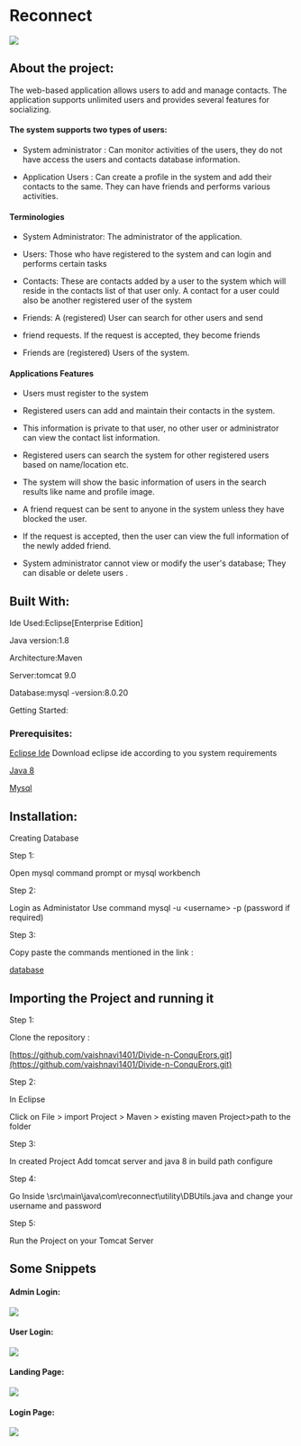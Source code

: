 # Reconnect

![](./images/media/image5.jpeg)

## About the project:

The web-based application allows users to add and manage contacts. The
application supports unlimited users and provides several features for
socializing.

#### The system supports two types of users:

-   System administrator : Can monitor activities of the users, they do
     not have access the users and contacts database information.

-   Application Users : Can create a profile in the system and add their
    contacts to the same. They can have friends and performs various
     activities.

#### Terminologies

-   System Administrator: The administrator of the application.

-   Users: Those who have registered to the system and can login and performs certain tasks

-   Contacts: These are contacts added by a user to the system which will reside in the contacts list of that user only. A contact for a user could also be another registered user of the system

-   Friends: A (registered) User can search for other users and send
-   friend requests. If the request is accepted, they become friends

-   Friends are (registered) Users of the system.

#### Applications Features

-   Users must register to the system

-   Registered users can add and maintain their contacts in the system.

-   This information is private to that user, no other user or
     administrator can view the contact list information.

-   Registered users can search the system for other registered users
     based on name/location etc.

-   The system will show the basic information of users in the search
     results like name and profile image.

-   A friend request can be sent to anyone in the system unless they
     have blocked the user.

-   If the request is accepted, then the user can view the full
     information of the newly added friend.

-   System administrator cannot view or modify the user's database; They
     can disable or delete users .

## Built With:

Ide Used:Eclipse\[Enterprise Edition\]

Java version:1.8

Architecture:Maven

Server:tomcat 9.0

Database:mysql -version:8.0.20

Getting Started:

### Prerequisites:

[Eclipse Ide](https://www.eclipse.org/downloads/) Download eclipse ide according to you system requirements

[Java 8](https://www.oracle.com/java/technologies/downloads/)

[Mysql](https://www.mysql.com/downloads/)

## Installation:

Creating Database

Step 1:

Open mysql command prompt or mysql workbench

Step 2:

Login as Administator Use command mysql -u \<username> -p (password if required)

Step 3:

Copy paste the commands mentioned in the link :

[database](https://docs.google.com/document/d/1PBZghdAOYe4YpV59qCA5nFp78hdijFdL0WLj2TBO0ac/edit)

## Importing the Project and running it

Step 1:

Clone the repository :

[https://github.com/vaishnavi1401/Divide-n-ConquErors.git](https://github.com/vaishnavi1401/Divide-n-ConquErors.git)

Step 2:

In Eclipse

Click on File \> import Project \> Maven \> existing maven Project>path
to the folder

Step 3:

In created Project Add tomcat server and java 8 in build path configure

Step 4:

Go Inside \\src\\main\\java\\com\\reconnect\\utility\\DBUtils.java and
change your username and password

Step 5:

Run the Project on your Tomcat Server

## Some Snippets
#### Admin Login:
![](./images/media/image1.png)
#### User Login:
![](./images/media/image3.png)

#### Landing Page:
![](./images/media/image2.jpeg)
#### Login Page:
![](./images/media/image4.png)

